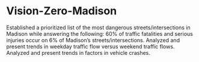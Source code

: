 # Vision-Zero-Madison
Established a prioritized list of the most dangerous streets/intersections in Madison while answering the following: 60% of traffic fatalities and serious injuries occur on 6% of Madison’s streets/intersections. 
Analyzed and present trends in weekday traffic flow versus weekend traffic flows. 
Analyzed and present trends in factors in vehicle crashes.
